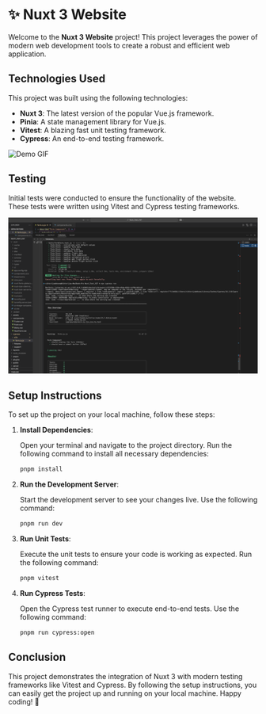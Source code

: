 # ✨ Nuxt 3 Website

Welcome to the **Nuxt 3 Website** project! This project leverages the power of modern web development tools to create a robust and efficient web application.

## Technologies Used

This project was built using the following technologies:

- **Nuxt 3**: The latest version of the popular Vue.js framework.
- **Pinia**: A state management library for Vue.js.
- **Vitest**: A blazing fast unit testing framework.
- **Cypress**: An end-to-end testing framework.

![Demo GIF](./assets/airbaltic.gif)

## Testing

Initial tests were conducted to ensure the functionality of the website. These tests were written using Vitest and Cypress testing frameworks.

![Tests](./assets/tests.png)

## Setup Instructions

To set up the project on your local machine, follow these steps:

1. **Install Dependencies**:

   Open your terminal and navigate to the project directory. Run the following command to install all necessary dependencies:

   ```sh
   pnpm install
   ```

2. **Run the Development Server**:

   Start the development server to see your changes live. Use the following command:

   ```sh
   pnpm run dev
   ```

3. **Run Unit Tests**:

   Execute the unit tests to ensure your code is working as expected. Run the following command:

   ```sh
   pnpm vitest
   ```

4. **Run Cypress Tests**:

   Open the Cypress test runner to execute end-to-end tests. Use the following command:

   ```sh
   pnpm run cypress:open
   ```

## Conclusion

This project demonstrates the integration of Nuxt 3 with modern testing frameworks like Vitest and Cypress. By following the setup instructions, you can easily get the project up and running on your local machine. Happy coding! 🚀
